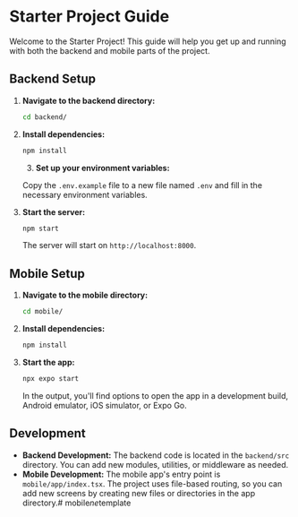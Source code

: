 # Starter Project Guide

Welcome to the Starter Project! This guide will help you get up and running with both the backend and mobile parts of the project.

## Backend Setup

1. **Navigate to the backend directory:**

    ```bash
    cd backend/
    ```
2. **Install dependencies:**

    ```bash
    npm install
    ```
    3. **Set up your environment variables:**

   Copy the `.env.example` file to a new file named `.env` and fill in the necessary environment variables.

4. **Start the server:**

    ```bash
    npm start
    ```

    The server will start on `http://localhost:8000`.

## Mobile Setup

1. **Navigate to the mobile directory:**

    ```bash
    cd mobile/
    ```
2. **Install dependencies:**

    ```bash
    npm install
    ```
3. **Start the app:**

    ```bash
    npx expo start
    ```
    In the output, you'll find options to open the app in a development build, Android emulator, iOS simulator, or Expo Go.


## Development

* **Backend Development:** The backend code is located in the `backend/src` directory. You can add new modules, utilities, or middleware as needed.
* **Mobile Development:** The mobile app's entry point is `mobile/app/index.tsx`. The project uses file-based routing, so you can add new screens by creating new files or directories in the app directory.#   m o b i l e _ n e _ t e m p l a t e  
 